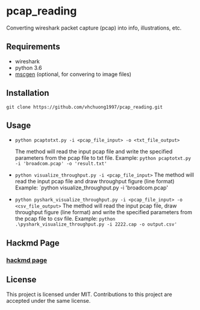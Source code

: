 # pcap_reading

Converting wireshark packet capture (pcap) into info, illustrations, etc.

## Requirements
- wireshark
- python 3.6
- [mscgen](https://www.mcternan.me.uk/mscgen/) (optional, for convering to image files)

## Installation
`git clone https://github.com/vhchuong1997/pcap_reading.git`

## Usage
- `python pcaptotxt.py -i <pcap_file_input> -o <txt_file_output>`

	The method will read the input pcap file and write the specified parameters from the pcap file to txt file.
	Example: `python pcaptotxt.py -i 'broadcom.pcap' -o 'result.txt'`

- `python visualize_throughput.py -i <pcap_file_input>`
	The method will read the input pcap file and draw throughput figure (line format)
	Example: `python visualize_throughput.py -i 'broadcom.pcap'

- `python pyshark_visualize_throughput.py -i <pcap_file_input> -o <csv_file_output>`
	The method will read the input pcap file, draw throughput figure (line format) and write the specified parameters from the pcap file to csv file.
	Example: `python .\pyshark_visualize_throughput.py -i 2222.cap -o output.csv'`

## Hackmd Page
### [hackmd page](https://hackmd.io/@Jon97/HyzTUOY2u)

## License
This project is licensed under MIT. Contributions to this project are accepted under the same license.
